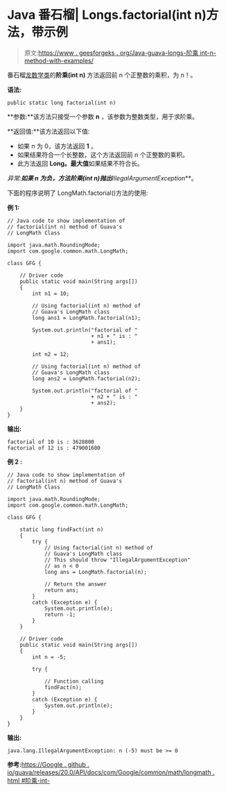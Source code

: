 # Java 番石榴| Longs.factorial(int n)方法，带示例

> 原文:[https://www . geesforgeks . org/Java-guava-longs-阶乘 int-n-method-with-examples/](https://www.geeksforgeeks.org/java-guava-longs-factorialint-n-method-with-examples/)

番石榴[龙数学类](https://www.geeksforgeeks.org/longmath-class-guava-java/)的**阶乘(int n)** 方法返回前 n 个正整数的乘积，为 n！。

**语法:**

```
public static long factorial(int n)

```

**参数:**该方法只接受一个参数 **n** ，该参数为整数类型，用于求阶乘。

**返回值:**该方法返回以下值:

*   如果 n 为 0，该方法返回 **1** 。
*   如果结果符合一个长整数，这个方法返回前 n 个正整数的乘积。
*   此方法返回 **Long。最大值**如果结果不符合长。

**异常:**如果 n 为负，方法阶乘(int n)抛出***IllegalArgumentException***。

下面的程序说明了 LongMath.factorial()方法的使用:

**例 1:**

```
// Java code to show implementation of
// factorial(int n) method of Guava's
// LongMath Class

import java.math.RoundingMode;
import com.google.common.math.LongMath;

class GFG {

    // Driver code
    public static void main(String args[])
    {
        int n1 = 10;

        // Using factorial(int n) method of
        // Guava's LongMath class
        long ans1 = LongMath.factorial(n1);

        System.out.println("factorial of "
                           + n1 + " is : "
                           + ans1);

        int n2 = 12;

        // Using factorial(int n) method of
        // Guava's LongMath class
        long ans2 = LongMath.factorial(n2);

        System.out.println("factorial of "
                           + n2 + " is : "
                           + ans2);
    }
}
```

**输出:**

```
factorial of 10 is : 3628800
factorial of 12 is : 479001600

```

**例 2 :**

```
// Java code to show implementation of
// factorial(int n) method of Guava's
// LongMath Class

import java.math.RoundingMode;
import com.google.common.math.LongMath;

class GFG {

    static long findFact(int n)
    {
        try {
            // Using factorial(int n) method of
            // Guava's LongMath class
            // This should throw "IllegalArgumentException"
            // as n < 0
            long ans = LongMath.factorial(n);

            // Return the answer
            return ans;
        }
        catch (Exception e) {
            System.out.println(e);
            return -1;
        }
    }

    // Driver code
    public static void main(String args[])
    {
        int n = -5;

        try {

            // Function calling
            findFact(n);
        }
        catch (Exception e) {
            System.out.println(e);
        }
    }
}
```

**输出:**

```
java.lang.IllegalArgumentException: n (-5) must be >= 0

```

**参考:**[https://Google . github . io/guava/releases/20.0/API/docs/com/Google/common/math/longmath . html #阶乘-int-](https://google.github.io/guava/releases/20.0/api/docs/com/google/common/math/LongMath.html#factorial-int-)